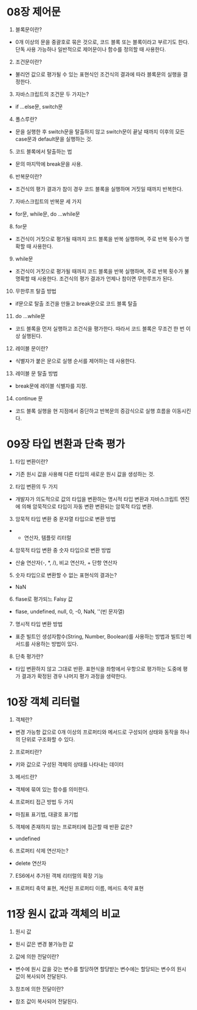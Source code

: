 # 08장 제어문
1. 블록문이란? 
  - 0개 이상의 문을 중괄호로 묶은 것으로, 코드 블록 또는 블록이라고 부르기도 한다. 단독 사용 가능하나 일반적으로 제어문이나 함수를 정의할 때 사용한다. 

2. 조건문이란? 
  - 불리언 값으로 평가될 수 있는 표현식인 조건식의 결과에 따라 블록문의 실행을 결정한다.

3. 자바스크립트의 조건문 두 가지는?
 - if ...else문, switch문

4. 폴스루란?
  - 문을 실행한 후 switch문을 탈출하지 않고 switch문이 끝날 때까지 이후의 모든 case문과 default문을 실행하는 것. 

5. 코드 블록에서 탈출하는 법
  - 문의 마지막에 break문을 사용.

6. 반복문이란?
  - 조건식의 평가 결과가 참이 경우 코드 블록을 실행하며 거짓일 때까지 반복한다. 

7. 자바스크립트의 반복문 세 가지
  - for문, while문, do ...while문

8. for문
  - 조건식이 거짓으로 평가될 때까지 코드 블록을 반복 실행하며, 주로 반복 횟수가 명확할 때 사용한다. 

9. while문
  - 조건식이 거짓으로 평가될 때까지 코드 블록을 반복 실행하며, 주로 반복 횟수가 불명확할 때 사용한다. 조건식의 평가 결과가 언제나 참이면 무한루프가 된다. 

10. 무한루프 탈츨 방법
  - if문으로 탈출 조건을 만들고 break문으로 코드 블록 탈출

11. do ...while문
  - 코드 블록을 먼저 실행하고 조건식을 평가한다. 따라서 코드 블록은 무조건 한 번 이상 실행된다.

12. 레이블 문이란?
  - 식별자가 붙은 문으로 실행 순서를 제어하는 데 사용한다. 

13. 레이블 문 탈출 방법
  - break문에 레이블 식별자를 지정.

14. continue 문
 -  코드 블록 실행을 현 지점에서 중단하고 반복문의 증감식으로 실행 흐름을 이동시킨다.

# 09장 타입 변환과 단축 평가
1. 타입 변환이란? 
  - 기존 원시 값을 사용해 다른 타입의 새로운 원시 값을 생성하는 것.

2. 타입 변환의 두 가지
  - 개발자가 의도적으로 값의 타입을 변환하는 명시적 타입 변환과 자바스크립트 엔진에 의해 암묵적으로 타입이 자동 변환 변환되는 암묵적 타입 변환.

3. 암묵적 타입 변환 중 문자열 타입으로 변환 방법
  - + 연산자, 템플릿 리터럴

4. 암묵적 타입 변환 중 숫자 타입으로 변환 방법
  - 산술 연산자(-, *, /), 비교 연산자, + 단항 연산자

5. 숫자 타입으로 변환할 수 없는 표현식의 결과는?
  - NaN

6. flase로 평가되느 Falsy 값
  - flase, undefined, null, 0, -0, NaN, ''(빈 문자열)

7. 명시적 타입 변환 방법
  - 표준 빌트인 생성자함수(String, Number, Boolean)를 사용하는 방법과 빌트인 메서드를 사용하는 방법이 있다.

8. 단축 평가란?
  - 타입 변환하지 않고 그대로 반환. 표현식을 좌항에서 우항으로 평가하는 도중에 평가 결과가 확정된 경우 나머지 평가 과정을 생략한다.

# 10장 객체 리터럴
1. 객체란?
  - 변경 가능항 값으로 0개 이상의 프로퍼티와 메서드로 구성되어 상태와 동작을 하나의 단위로 구조화할 수 있다.

2. 프로퍼티란? 
  - 키와 값으로 구성된 객체의 상태를 나타내는 데이터

3. 메서드란?
  - 객체에 묶여 있는 함수를 의미한다.

4. 프로퍼티 접근 방법 두 가지
  - 마침표 표기법, 대괄호 표기법

5. 객체에 존재하지 않는 프로퍼티에 접근할 때 반환 값은? 
  - undefined

6. 프로퍼티 삭제 연산자는?
  - delete 연산자

7. ES6에서 추가된 객체 리터럴의 확장 기능
  - 프로퍼티 축약 표현, 계산된 프로퍼티 이름, 메서드 축약 표현

# 11장 원시 값과 객체의 비교
1. 원시 값
  - 원시 값은 변경 불가능한 값

2. 값에 의한 전달이란?
  - 변수에 원시 값을 갖는 변수를 할당하면 할당받는 변수에는 할당되는 변수의 원시 값이 복사되어 전달된다.

3. 참조에 의한 전달이란?
  - 참조 값이 복사되어 전달된다.
